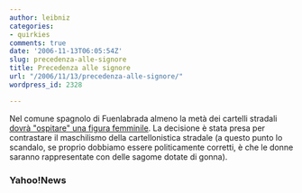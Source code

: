 ```yaml
---
author: leibniz
categories:
- quirkies
comments: true
date: '2006-11-13T06:05:54Z'
slug: precedenza-alle-signore
title: Precedenza alle signore
url: "/2006/11/13/precedenza-alle-signore/"
wordpress_id: 2328

---
```

Nel comune spagnolo di Fuenlabrada almeno la metà dei cartelli stradali [dovrà "ospitare" una figura femminile](http://news.yahoo.com/s/nm/20061112/od_nm/spain_sexism_dc). La decisione è stata presa per contrastare il maschilismo della cartellonistica stradale (a questo punto lo scandalo, se proprio dobbiamo essere politicamente corretti, è che le donne saranno rappresentate con delle sagome dotate di gonna).

### Yahoo!News
